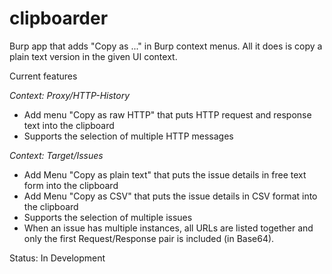 # clipboarder

Burp app that adds "Copy as ..." in Burp context menus. All it does is copy a plain text version in the given UI context.

Current features

*Context: Proxy/HTTP-History*
* Add menu "Copy as raw HTTP" that puts HTTP request and response text into the clipboard
* Supports the selection of multiple HTTP messages

*Context: Target/Issues*
* Add Menu "Copy as plain text" that puts the issue details in free text form into the clipboard
* Add Menu "Copy as CSV" that puts the issue details in CSV format into the clipboard
* Supports the selection of multiple issues
* When an issue has multiple instances, all URLs are listed together and only the first Request/Response pair is included (in Base64).

Status: In Development
